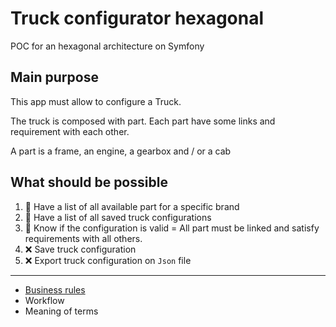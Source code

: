 # Truck configurator hexagonal
POC for an hexagonal architecture on Symfony

## Main purpose

This app must allow to configure a Truck.

The truck is composed with part.
Each part have some links and requirement with each other.

A part is a frame, an engine, a gearbox and / or a cab

## What should be possible

1. :construction: Have a list of all available part for a specific brand
2. :construction: Have a list of all saved truck configurations
3. :construction: Know if the configuration is valid = All part must be linked and satisfy requirements with all others.
4. :x: Save truck configuration
5. :x: Export truck configuration on `Json` file

<hr>

- [Business rules](doc/BUSINESS_RULES.md)
- Workflow
- Meaning of terms

